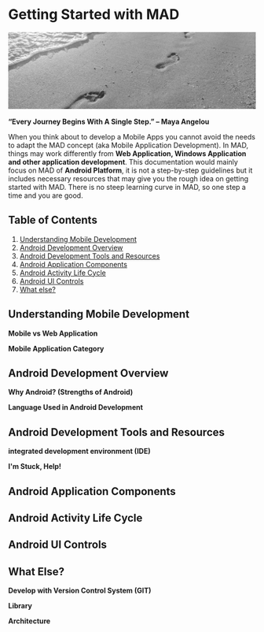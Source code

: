 # Getting Started with MAD  

![Steps](https://github.com/slnn3r/AndroidTutorial/blob/master/img/one-step-at-a-time-1080x630.jpg)

**“Every Journey Begins With A Single Step.” – Maya Angelou**

When you think about to develop a Mobile Apps you cannot avoid the needs to adapt the MAD concept (aka Mobile Application Development). In MAD, things may work differently from **Web Application, Windows Application and other application development**. This documentation would mainly focus on MAD of **Android Platform**, it is not a step-by-step guidelines but it includes necessary resources that may give you the rough idea on getting started with MAD. There is no steep learning curve in MAD, so one step a time and you are good.


## Table of Contents
1. [Understanding Mobile Development](#understanding-mobile-development)
2. [Android Development Overview](#android-development-overview)
3. [Android Development Tools and Resources](#android-development-tools-and-resources)
4. [Android Application Components](#android-application-components)
5. [Android Activity Life Cycle](#android-activity-life-cycle)
6. [Android UI Controls](#android-ui-controls)
7. [What else?](#what-else)



## Understanding Mobile Development

**Mobile vs Web Application**

**Mobile Application Category**


## Android Development Overview

**Why Android? (Strengths of Android)**

**Language Used in Android Development**


## Android Development Tools and Resources

**integrated development environment (IDE)**

**I'm Stuck, Help!**


## Android Application Components




## Android Activity Life Cycle



## Android UI Controls



## What Else?

**Develop with Version Control System (GIT)**

**Library**

**Architecture**
